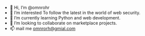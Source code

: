 - 👋 Hi, I’m @omnrohr
- 👀 I’m interested To follow the latest in the world of web security.
- 🌱 I’m currently learning Python and web development.
- 💞️ I’m looking to collaborate on marketplace projects.
- 📫 mail me omnrorh@gmial.com

<!---
omnrohr/omnrohr is a ✨ special ✨ repository because its `README.md` (this file) appears on your GitHub profile.
You can click the Preview link to take a look at your changes.
--->
